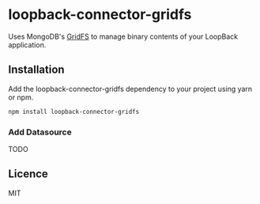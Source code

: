 # loopback-connector-gridfs

Uses MongoDB's [GridFS](https://www.mongodb.com/docs/manual/core/gridfs/) to manage binary contents of your LoopBack application.

## Installation

Add the loopback-connector-gridfs dependency to your project using yarn or npm.

```bash
npm install loopback-connector-gridfs
```

### Add Datasource

TODO

## Licence

MIT
